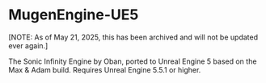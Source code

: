 # MugenEngine-UE5
[NOTE: As of May 21, 2025, this has been archived and will not be updated ever again.]

The Sonic Infinity Engine by Oban, ported to Unreal Engine 5 based on the Max & Adam build. Requires Unreal Engine 5.5.1 or higher.
